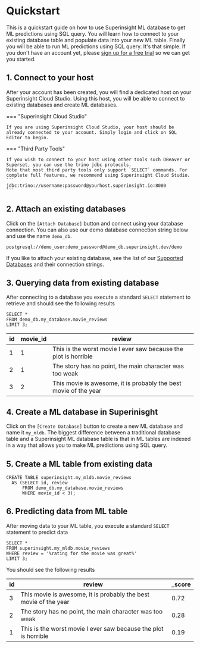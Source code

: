 # Quickstart
This is a quickstart guide on how to use Superinsight ML database to get ML predictions using SQL query.
You will learn how to connect to your existing database table and populate data into your new ML table.
Finally you will be able to run ML predictions using SQL query. It's that simple.
If you don't have an account yet, please [sign up for a free trial](signup) so we can get you started.


## 1. Connect to your host
After your account has been created, you will find a dedicated host on your Superinsight Cloud Studio.
Using this host, you will be able to connect to existing databases and create ML databases.

=== "Superinsight Cloud Studio"

    If you are using Superinsight Cloud Studio, your host should be already connected to your account. Simply login and click on SQL Editor to begin.

=== "Third Party Tools"

    If you wish to connect to your host using other tools such DBeaver or Superset, you can use the trino jdbc protocols.
    Note that most third party tools only support `SELECT` commands. For complete full features, we recommend using Superinsight Cloud Studio.
    ```
    jdbc:trino://username:password@yourhost.superinsight.io:8080
    ```

## 2. Attach an existing databases

Click on the `[Attach Database]` button and connect using your database connection. You can also use our demo database connection string below and use the name `demo_db`.
```
postgresql://demo_user:demo_password@demo_db.superinsight.dev/demo
```
If you like to attach your existing database, see the list of our [Supported Databases](setup/database) and their connection strings.



## 3. Querying data from existing database

After connecting to a database you execute a standard `SELECT` statement to retrieve and should see the following results

```
SELECT * 
FROM demo_db.my_database.movie_reviews
LIMIT 3;
```


| id            | movie_id    | review                                                           |
| -----------   | ----------- | ------------------------------------                             |
| 1             | 1           | This is the worst movie I ever saw because the plot is horrible  |
| 2             | 1           | The story has no point, the main character was too weak          |
| 3             | 2           | This movie is awesome, it is probably the best movie of the year |


## 4. Create a ML database in Superinisght

Click on the `[Create Database]` button to create a new ML database and name it `my_mldb`.
The biggest difference between a traditional database table and a Superinsight ML database table is that in ML tables are indexed in a way that allows you to make ML predictions using SQL query.

## 5. Create a ML table from existing data

```
CREATE TABLE superinsight.my_mldb.movie_reviews
  AS (SELECT id, review
      FROM demo_db.my_database.movie_reviews
      WHERE movie_id < 3);
```


## 6. Predicting data from ML table

After moving data to your ML table, you execute a standard `SELECT` statement to predict data
```
SELECT * 
FROM superinsight.my_mldb.movie_reviews
WHERE review = '%rating for the movie was great%'
LIMIT 3;
```

You should see the following results

| id            | review                                                                | _score    |
| -----------   | -----------------------------------------------                       | --------- |
| 3             | This movie is awesome, it is probably the best movie of the year      | 0.72      | 
| 2             | The story has no point, the main character was too weak               | 0.28      |
| 1             | This is the worst movie I ever saw because the plot is horrible       | 0.19      |
